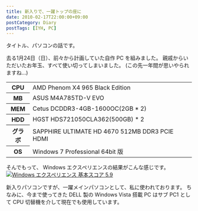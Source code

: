 ```yaml
---
title: 新入りで、一躍トップの座に
date: 2010-02-17T22:00:00+09:00
postCategory: Diary
postTags: [IYH, PC]
---
```


タイトル、パソコンの話です。

去る1月24日（日）、前々から計画していた自作 PC を組みました。
親戚からいただいたお年玉、すべて使い切ってしまいました。
(この先一年間が思いやられますね…)

<table>
  <tbody>
    <tr>
      <th scope="row">CPU</th>
      <td>AMD Phenom X4 965 Black Edition</td>
    </tr>
    <tr>
      <th scope="row">MB</th>
      <td>ASUS M4A785TD-V EVO</td>
    </tr>
    <tr>
      <th scope="row">MEM</th>
      <td>Cetus DCDDR3-4GB-1600OC(2GB * 2)</td>
    </tr>
    <tr>
      <th scope="row">HDD</th>
      <td>HGST HDS721050CLA362(500GB) * 2</td>
    </tr>
    <tr>
      <th scope="row">グラボ</th>
      <td>SAPPHIRE ULTIMATE HD 4670 512MB DDR3 PCIE HDMI</td>
    </tr>
    <tr>
      <th scope="row">OS</th>
      <td>Windows 7 Professional 64bit 版</td>
    </tr>
  </tbody>
</table>

そんでもって、 Windows エクスペリエンスの結果がこんな感じです。<br />
[![Windows エクスペリエンス 基本スコア 5.9](https://blogmedia.yosida95.com/2010/02/17/220000/windows_experience.jpg)](https://blogmedia.yosida95.com/2010/02/17/220000/windows_experience.jpg)

新入りパソコンですが、一躍メインパソコンとして、私に使われております。
ちなみに、今まで使ってきた DELL 製の Windows Vista 搭載 PC はサブ PC1 として CPU 切替機を介して現在でも使用しています。
